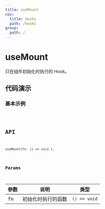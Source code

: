 ```yaml
---
title: useMount
nav:
  title: Hooks
  path: /hooks
group:
  path: /
---
```


# useMount

只在组件初始化时执行的 Hook。

## 代码演示

### 基本示例

<code src="./demo/demo01.tsx" />

## API

```ts
useMount(fn: () => void );
```

### Params

|参数|说明|类型|
|---|---|---|
|fn|初始化时执行的函数|`() => void`|
